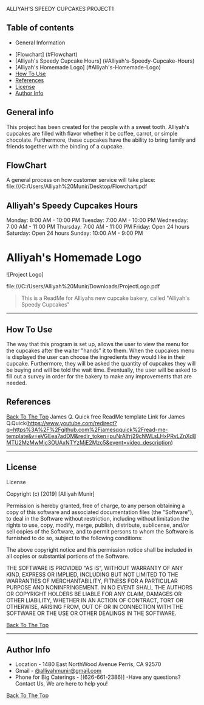 ALLIYAH'S SPEEDY CUPCAKES PROJECT1
## Table of contents
* General Information
- [Flowchart] (#Flowchart)
- [Alliyah's Speedy Cupcake Hours] (#Alliyah's-Speedy-Cupcake-Hours)
- [Alliyah's Homemade Logo] (#Alliyah's-Homemade-Logo)
- [How To Use](#how-to-use)
- [References](#references)
- [License](#license)
- [Author Info](#author-info)

## General info
This project has been created for the people with a sweet tooth. Alliyah's cupcakes are filled with flavor whether it be coffee, carrot, or simple chocolate. Furthermore, these cupcakes have the ability to bring family and friends together with the binding of a cupcake. 
	
## FlowChart
A general process on how customer service will take place:
file:///C:/Users/Alliyah%20Munir/Desktop/Flowchart.pdf

	
## Alliyah's Speedy Cupcakes Hours
   Monday: 8:00 AM - 10:00 PM
  Tuesday: 7:00 AM - 10:00 PM
Wednesday: 7:00 AM - 11:00 PM
 Thursday: 7:00 AM - 11:00 PM
   Friday: Open 24 hours
 Saturday: Open 24 hours
   Sunday: 10:00 AM - 9:00 PM


# Alliyah's Homemade Logo

![Project Logo]

file:///C:/Users/Alliyah%20Munir/Downloads/ProjectLogo.pdf


> This is a ReadMe for Alliyahs new cupcake bakery, called "Alliyah's Speedy Cupcakes"

---

## How To Use
The way that this program is set up, allows the user to view the menu for the cupcakes after the waiter "hands" it to them. When the cupcakes menu is displayed the user can choose the ingredients they would like in their cupcake. Furthermore, they will be asked the quantity of cupcakes they will be buying and will be told the wait time. Eventually, the user will be asked to fill out a survey in order for the bakery to make any improvements that are needed. 



## References
[Back To The Top](#Alliyah's-Speedy-Cupcakes)
 James Q. Quick free ReadMe template 
 Link for James Q.Quick(https://www.youtube.com/redirect?q=https%3A%2F%2Fgithub.com%2Fjamesqquick%2Fread-me-template&v=eVGEea7adDM&redir_token=puNrAIfrj29cNWLsLHxPRvLZnXd8MTU2MzMwMjc3OUAxNTYzMjE2Mzc5&event=video_description)

---

## License

 License

Copyright (c) [2019] [Alliyah Munir]

Permission is hereby granted, free of charge, to any person obtaining a copy
of this software and associated documentation files (the "Software"), to deal
in the Software without restriction, including without limitation the rights
to use, copy, modify, merge, publish, distribute, sublicense, and/or sell
copies of the Software, and to permit persons to whom the Software is
furnished to do so, subject to the following conditions:

The above copyright notice and this permission notice shall be included in all
copies or substantial portions of the Software.

THE SOFTWARE IS PROVIDED "AS IS", WITHOUT WARRANTY OF ANY KIND, EXPRESS OR
IMPLIED, INCLUDING BUT NOT LIMITED TO THE WARRANTIES OF MERCHANTABILITY,
FITNESS FOR A PARTICULAR PURPOSE AND NONINFRINGEMENT. IN NO EVENT SHALL THE
AUTHORS OR COPYRIGHT HOLDERS BE LIABLE FOR ANY CLAIM, DAMAGES OR OTHER
LIABILITY, WHETHER IN AN ACTION OF CONTRACT, TORT OR OTHERWISE, ARISING FROM,
OUT OF OR IN CONNECTION WITH THE SOFTWARE OR THE USE OR OTHER DEALINGS IN THE
SOFTWARE.

[Back To The Top](#Alliyah's-Speedy-Cupcakes)

---

## Author Info
- Location - 1480 East NorthWood Avenue Perris, CA 92570
- Gmail - [@alliyahmunir@gmail.com](https://gmail.com/alliyahmunir)
- Phone for Big Caterings - [(626-661-2386)]
-Have any questions? Contact Us, We are here to help you!

[Back To The Top](#Alliyah's-Speedy-Cupcakes)
